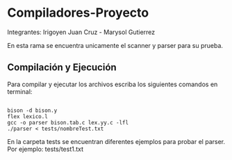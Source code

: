 # Compiladores-Proyecto

Integrantes: Irigoyen Juan Cruz - Marysol Gutierrez

En esta rama se encuentra unicamente el scanner y parser para su prueba.

## Compilación y Ejecución

Para compilar y ejecutar los archivos escriba los siguientes comandos en terminal:

```

bison -d bison.y
flex lexico.l
gcc -o parser bison.tab.c lex.yy.c -lfl
./parser < tests/nombreTest.txt

```

En la carpeta tests se encuentran diferentes ejemplos para probar el parser. Por ejemplo: tests/test1.txt
